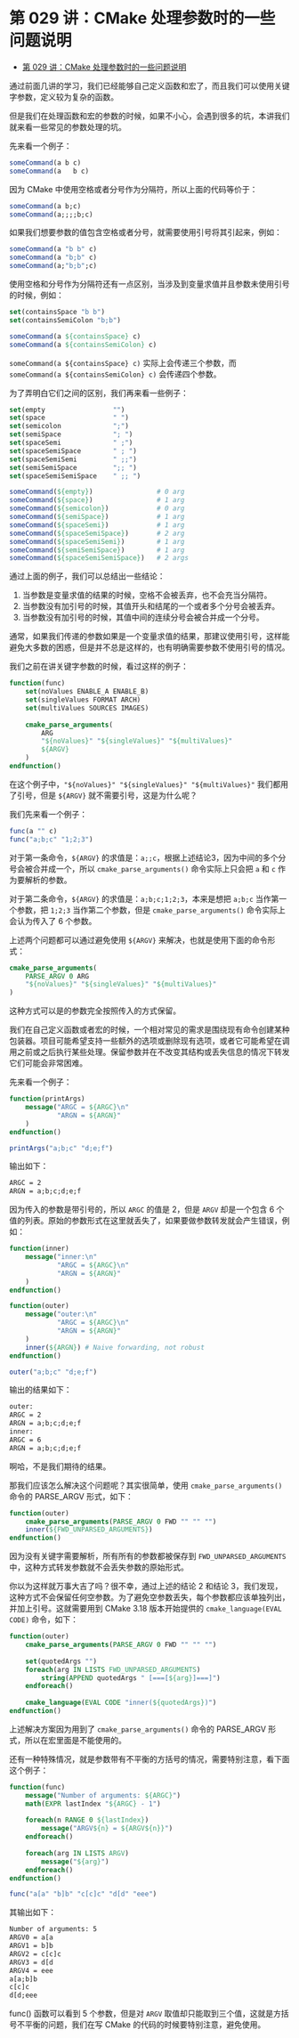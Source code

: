 # 第 029 讲：CMake 处理参数时的一些问题说明
- [第 029 讲：CMake 处理参数时的一些问题说明](#第-029-讲cmake-处理参数时的一些问题说明)

通过前面几讲的学习，我们已经能够自己定义函数和宏了，而且我们可以使用关键字参数，定义较为复杂的函数。

但是我们在处理函数和宏的参数的时候，如果不小心，会遇到很多的坑，本讲我们就来看一些常见的参数处理的坑。

先来看一个例子：
```cmake
someCommand(a b c)
someCommand(a   b c)
```
因为 CMake 中使用空格或者分号作为分隔符，所以上面的代码等价于：
```cmake
someCommand(a b;c)
someCommand(a;;;;b;c)
```

如果我们想要参数的值包含空格或者分号，就需要使用引号将其引起来，例如：
```cmake
someCommand(a "b b" c)
someCommand(a "b;b" c)
someCommand(a;"b;b";c)
```

使用空格和分号作为分隔符还有一点区别，当涉及到变量求值并且参数未使用引号的时候，例如：
```cmake
set(containsSpace "b b")
set(containsSemiColon "b;b")

someCommand(a ${containsSpace} c)
someCommand(a ${containsSemiColon} c)
```

```someCommand(a ${containsSpace} c)``` 实际上会传递三个参数，而 ```someCommand(a ${containsSemiColon} c)``` 会传递四个参数。

为了弄明白它们之间的区别，我们再来看一些例子：
```cmake
set(empty                 "")
set(space                 " ")
set(semicolon             ";")
set(semiSpace             "; ")
set(spaceSemi             " ;")
set(spaceSemiSpace        " ; ")
set(spaceSemiSemi         " ;;")
set(semiSemiSpace         ";; ")
set(spaceSemiSemiSpace    " ;; ")

someCommand(${empty})                # 0 arg
someCommand(${space})                # 1 arg
someCommand(${semicolon})            # 0 arg
someCommand(${semiSpace})            # 1 arg
someCommand(${spaceSemi})            # 1 arg
someCommand(${spaceSemiSpace})       # 2 arg
someCommand(${spaceSemiSemi})        # 1 arg
someCommand(${semiSemiSpace})        # 1 arg
someCommand(${spaceSemiSemiSpace})   # 2 args 
```

通过上面的例子，我们可以总结出一些结论：

1. 当参数是变量求值的结果的时候，空格不会被丢弃，也不会充当分隔符。
2. 当参数没有加引号的时候，其值开头和结尾的一个或者多个分号会被丢弃。
3. 当参数没有加引号的时候，其值中间的连续分号会被合并成一个分号。

通常，如果我们传递的参数如果是一个变量求值的结果，那建议使用引号，这样能避免大多数的困惑，但是并不总是这样的，也有明确需要参数不使用引号的情况。

我们之前在讲关键字参数的时候，看过这样的例子：
```cmake
function(func)
    set(noValues ENABLE_A ENABLE_B)
    set(singleValues FORMAT ARCH)
    set(multiValues SOURCES IMAGES)
    
    cmake_parse_arguments(
        ARG
        "${noValues}" "${singleValues}" "${multiValues}"
        ${ARGV}
    )
endfunction()
```

在这个例子中，```"${noValues}" "${singleValues}" "${multiValues}"``` 我们都用了引号，但是 ```${ARGV}``` 就不需要引号，这是为什么呢？

我们先来看一个例子：
```cmake
func(a "" c)
func("a;b;c" "1;2;3")
```

对于第一条命令，```${ARGV}``` 的求值是：```a;;c```，根据上述结论3，因为中间的多个分号会被合并成一个，所以 ```cmake_parse_arguments()``` 命令实际上只会把 ```a``` 和 ```c``` 作为要解析的参数。

对于第二条命令，```${ARGV}``` 的求值是：```a;b;c;1;2;3```，本来是想把 ```a;b;c``` 当作第一个参数，把 ```1;2;3``` 当作第二个参数，但是 ```cmake_parse_arguments()``` 命令实际上会认为传入了 6 个参数。

上述两个问题都可以通过避免使用 ```${ARGV}``` 来解决，也就是使用下面的命令形式：
```cmake
cmake_parse_arguments(
    PARSE_ARGV 0 ARG
    "${noValues}" "${singleValues}" "${multiValues}"
)
```

这种方式可以是的参数完全按照传入的方式保留。

我们在自己定义函数或者宏的时候，一个相对常见的需求是围绕现有命令创建某种包装器。项目可能希望支持一些额外的选项或删除现有选项，或者它可能希望在调用之前或之后执行某些处理。保留参数并在不改变其结构或丢失信息的情况下转发它们可能会非常困难。

先来看一个例子：

```cmake
function(printArgs)
    message("ARGC = ${ARGC}\n"
            "ARGN = ${ARGN}"
    )
endfunction()

printArgs("a;b;c" "d;e;f")
```

输出如下：
```txt
ARGC = 2
ARGN = a;b;c;d;e;f
```

因为传入的参数是带引号的，所以 ```ARGC``` 的值是 2，但是 ```ARGV``` 却是一个包含 6 个值的列表。原始的参数形式在这里就丢失了，如果要做参数转发就会产生错误，例如：

```cmake
function(inner)
    message("inner:\n"
            "ARGC = ${ARGC}\n"
            "ARGN = ${ARGN}"
    )
endfunction()

function(outer)
    message("outer:\n"
            "ARGC = ${ARGC}\n"
            "ARGN = ${ARGN}"
    )
    inner(${ARGN}) # Naive forwarding, not robust
endfunction()

outer("a;b;c" "d;e;f")
```

输出的结果如下：
```txt
outer:
ARGC = 2
ARGN = a;b;c;d;e;f
inner:
ARGC = 6
ARGN = a;b;c;d;e;f
```

啊哈，不是我们期待的结果。

那我们应该怎么解决这个问题呢？其实很简单，使用 ```cmake_parse_arguments()``` 命令的 PARSE_ARGV 形式，如下：
```cmake
function(outer)
    cmake_parse_arguments(PARSE_ARGV 0 FWD "" "" "")
    inner(${FWD_UNPARSED_ARGUMENTS})
endfunction()
```

因为没有关键字需要解析，所有所有的参数都被保存到 ```FWD_UNPARSED_ARGUMENTS``` 中，这种方式转发参数就不会丢失参数的原始形式。

你以为这样就万事大吉了吗？很不幸，通过上述的结论 2 和结论 3，我们发现，这种方式不会保留任何空参数。为了避免空参数丢失，每个参数都应该单独列出，并加上引号。这就需要用到 CMake 3.18 版本开始提供的 ```cmake_language(EVAL CODE)``` 命令，如下：
```cmake
function(outer)
    cmake_parse_arguments(PARSE_ARGV 0 FWD "" "" "")
    
    set(quotedArgs "")
    foreach(arg IN LISTS FWD_UNPARSED_ARGUMENTS)
        string(APPEND quotedArgs " [===[${arg}]===]")
    endforeach()
    
    cmake_language(EVAL CODE "inner(${quotedArgs})")
endfunction()
```

上述解决方案因为用到了 ```cmake_parse_arguments()``` 命令的 PARSE_ARGV 形式，所以在宏里面是不能使用的。

还有一种特殊情况，就是参数带有不平衡的方括号的情况，需要特别注意，看下面这个例子：
```cmake
function(func)
    message("Number of arguments: ${ARGC}")
    math(EXPR lastIndex "${ARGC} - 1")
    
    foreach(n RANGE 0 ${lastIndex})
        message("ARGV${n} = ${ARGV${n}}")
    endforeach()
    
    foreach(arg IN LISTS ARGV)
        message("${arg}")
    endforeach()
endfunction()

func("a[a" "b]b" "c[c]c" "d[d" "eee")
```

其输出如下：
```txt
Number of arguments: 5
ARGV0 = a[a
ARGV1 = b]b
ARGV2 = c[c]c
ARGV3 = d[d
ARGV4 = eee
a[a;b]b
c[c]c
d[d;eee
```

func() 函数可以看到 5 个参数，但是对 ```ARGV``` 取值却只能取到三个值，这就是方括号不平衡的问题，我们在写 CMake 的代码的时候要特别注意，避免使用。

